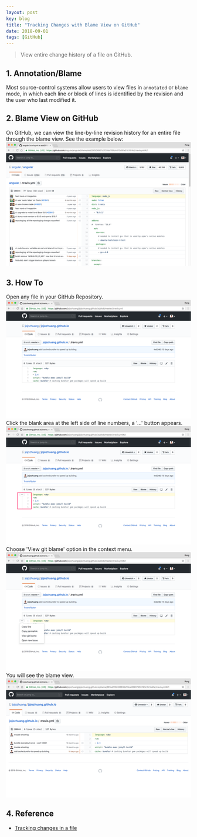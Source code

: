 ```yaml
---
layout: post
key: blog
title: "Tracking Changes with Blame View on GitHub"
date: 2018-09-01
tags: [GitHub]
---
```


> View entire change history of a file on GitHub.

## 1. Annotation/Blame
Most source-control systems allow users to view files in `annotated` or `blame` mode, in which each line or block of lines is identified by the revision and the user who last modified it.

## 2. Blame View on GitHub
On GitHub, we can view the line-by-line revision history for an entire file through the blame view. See the example below:
![image](/public/posts/2018-09-01/blame_example.png)

## 3. How To
Open any file in your GitHub Repository.
![image](/public/posts/2018-09-01/file.png)
Click the blank area at the left side of line numbers, a '...' button appears.
![image](/public/posts/2018-09-01/linebar.png)
Choose 'View git blame' option in the context menu.
![image](/public/posts/2018-09-01/contextmenu.png)
You will see the blame view.
![image](/public/posts/2018-09-01/blameview.png)

## 4. Reference
* [Tracking changes in a file](https://help.github.com/articles/tracking-changes-in-a-file/)
